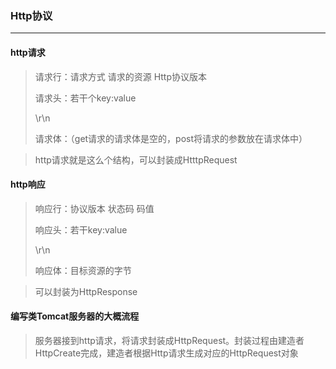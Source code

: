 ### Http协议

***

#### http请求

> 请求行：请求方式	请求的资源	Http协议版本
>
> 请求头：若干个key:value
>
> \r\n
>
> 请求体：（get请求的请求体是空的，post将请求的参数放在请求体中）

> http请求就是这么个结构，可以封装成HtttpRequest



#### http响应

> 响应行：协议版本	状态码	码值
>
> 响应头：若干key:value
>
> \r\n
>
> 响应体：目标资源的字节

> 可以封装为HttpResponse



#### 编写类Tomcat服务器的大概流程

> 服务器接到http请求，将请求封装成HttpRequest。封装过程由建造者HttpCreate完成，建造者根据Http请求生成对应的HttpRequest对象
>

